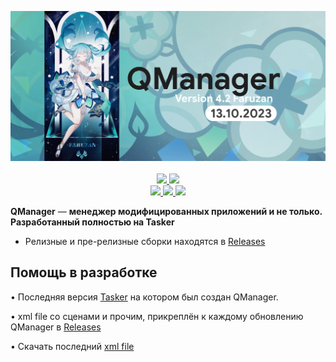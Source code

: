 <p align="center">
    <a href="https://t.me/hackstoreapk">
        <picture>
          <source media="(prefers-color-scheme: dark)" srcset="https://raw.githubusercontent.com/neiruscd/QManager/main/20231013_112609.png">
          <img src="https://raw.githubusercontent.com/neiruscd/QManager/main/20231013_112609.png">
        </picture>
    </a>
    <br>
    <br>
    <a href="https://t.me/hackstoreapk">
        <img src="https://img.shields.io/badge/-Telegram-blue?style=for-the-badge&logo=telegram&color=2AABEE"/>
    </a>
    <a href="">
        <img src="https://img.shields.io/badge/-VK-blue?style=for-the-badge&logo=vk&color=0077FF"/>
    </a>
    <br>
    <a         href="https://github.com/neiruscd/QManager/issues">
        <img src="https://img.shields.io/github/issues/neiruscd/QManager?style=flat-square"/>
    </a>
    <a href="https://github.com/neiruscd/QManager/network/members">
        <img src="https://img.shields.io/github/forks/neiruscd/QManager?style=flat-square"/>
    </a>
    <a href="https://github.com/neiruscd/QManager/stargazers">
        <img src="https://img.shields.io/github/stars/neiruscd/QManager?style=flat-square"/>
    </a>
</p>

**QManager** — **менеджер модифицированных приложений и не только. Разработанный полностью на Tasker**

* Релизные и пре-релизные сборки находятся в [Releases](https://github.com/neiruscd/qmanager/releases)

## Помощь в разработке

• Последняя версия [Tasker](https://www.mediafire.com/file/qw4r3duu7nyrrig/Tasker.6.1.32.apk/file) на котором был создан QManager.

• xml file со сценами и прочим, прикреплён к каждому обновлению QManager в [Releases](https://github.com/neiruscd/qmanager/releases)

• Скачать последний [xml file](https://github.com/neiruscd/QManager/blob/main/QManager.prj.xml)
